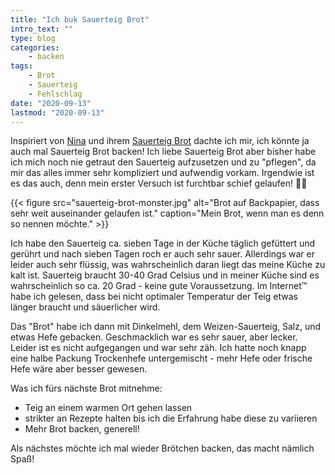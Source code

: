 ```yaml
---
title: "Ich buk Sauerteig Brot"
intro_text: ""
type: blog
categories:
    - backen
tags:
    - Brot
    - Sauerteig
    - Fehlschlag
date: "2020-09-13"
lastmod: "2020-09-13"
---
```


Inspiriert von [Nina](https://twitter.com/oddnina "Folgt der guten Nina auf Twitter, es lohnt!") und ihrem [Sauerteig Brot](https://twitter.com/OddNina/status/1304023596122148864/photo/1 "Ein Bild von Ninas Brot auf Twitter") dachte ich mir, ich könnte ja auch mal Sauerteig Brot backen! Ich liebe Sauerteig Brot aber bisher habe ich mich noch nie getraut den Sauerteig aufzusetzen und zu "pflegen", da mir das alles immer sehr kompliziert und aufwendig vorkam. Irgendwie ist es das auch, denn mein erster Versuch ist furchtbar schief gelaufen! 🤷‍♀️

{{< figure src="sauerteig-brot-monster.jpg" alt="Brot auf Backpapier, dass sehr weit auseinander gelaufen ist." caption="Mein Brot, wenn man es denn so nennen möchte." >}}

Ich habe den Sauerteig ca. sieben Tage in der Küche täglich gefüttert und gerührt und nach sieben Tagen roch er auch sehr sauer. Allerdings war er leider auch sehr flüssig, was wahrscheinlich daran liegt das meine Küche zu kalt ist. Sauerteig braucht 30-40 Grad Celsius und in meiner Küche sind es wahrscheinlich so ca. 20 Grad - keine gute Voraussetzung. Im Internet™ habe ich gelesen, dass bei nicht optimaler Temperatur der Teig etwas länger braucht und säuerlicher wird.

Das "Brot" habe ich dann mit Dinkelmehl, dem Weizen-Sauerteig, Salz, und etwas Hefe gebacken. Geschmacklich war es sehr sauer, aber lecker. Leider ist es nicht aufgegangen und war sehr zäh. Ich hatte noch knapp eine halbe Packung Trockenhefe untergemischt - mehr Hefe oder frische Hefe wäre aber besser gewesen.

Was ich fürs nächste Brot mitnehme:

- Teig an einem warmen Ort gehen lassen
- strikter an Rezepte halten bis ich die Erfahrung habe diese zu variieren
- Mehr Brot backen, generell!

Als nächstes möchte ich mal wieder Brötchen backen, das macht nämlich Spaß!